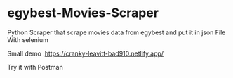 # egybest-Movies-Scraper

Python Scraper that  scrape movies data from egybest and put it in json File
With selenium


Small demo :https://cranky-leavitt-bad910.netlify.app/

Try it with Postman 
